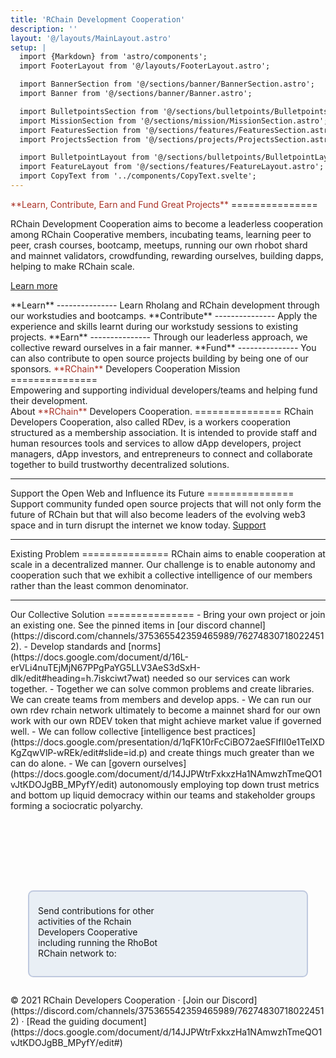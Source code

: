 ```yaml
---
title: 'RChain Development Cooperation'
description: ''
layout: '@/layouts/MainLayout.astro'
setup: |
  import {Markdown} from 'astro/components';
  import FooterLayout from '@/layouts/FooterLayout.astro';

  import BannerSection from '@/sections/banner/BannerSection.astro';
  import Banner from '@/sections/banner/Banner.astro';

  import BulletpointsSection from '@/sections/bulletpoints/BulletpointsSection.astro';
  import MissionSection from '@/sections/mission/MissionSection.astro';
  import FeaturesSection from '@/sections/features/FeaturesSection.astro';
  import ProjectsSection from '@/sections/projects/ProjectsSection.astro';

  import BulletpointLayout from '@/sections/bulletpoints/BulletpointLayout.astro';
  import FeatureLayout from '@/sections/features/FeatureLayout.astro';
  import CopyText from '../components/CopyText.svelte';
---
```


<BannerSection>
  <Banner>
    <span style="color: #A93226;">**Learn, Contribute, Earn and Fund Great Projects**</span>
    ===============
    <p class="lead hero-small-text">RChain Development Cooperation aims to become a leaderless cooperation among RChain Cooperative members, incubating teams, learning peer to peer, crash courses, bootcamp, meetups, running our own rhobot shard and mainnet validators, crowdfunding, rewarding ourselves, building dapps, helping to make RChain scale.</p>
    <p class="lead">
      <a href="#features" class="btn btn-lg btn-secondary fw-bold border-white bg-white">Learn more</a>
    </p>
  </Banner>
</BannerSection>

<BulletpointsSection>
  <BulletpointLayout delay={0} icon="assets/book.svg">
    **Learn**
    ---------------
    Learn Rholang and RChain development through our workstudies and bootcamps.
  </BulletpointLayout>

  <BulletpointLayout delay={100} icon="assets/code.svg">
    **Contribute**
    ---------------
    Apply the experience and skills learnt during our workstudy sessions to existing projects.
  </BulletpointLayout>

  <BulletpointLayout delay={200} icon="assets/money.svg">
    **Earn**
    ---------------
    Through our leaderless approach, we collective reward ourselves in a fair manner.
  </BulletpointLayout>

  <BulletpointLayout delay={300} icon="assets/wallet.svg">
    **Fund**
    ---------------
    You can also contribute to open source projects building by being one of our sponsors.
  </BulletpointLayout>
</BulletPointsSection>
    
<MissionSection>
  <span style="color: #A93226;">**RChain**</span> Developers Cooperation Mission
  ===============
  
  <div class="lead">
    <Markdown >
      Empowering and supporting individual developers/teams and helping fund their development.
    </Markdown>
  </div>
</MissionSection>

<FeaturesSection>
  <FeatureLayout image="assets/play.svg">
    About <span class="text-muted"><span style="color: #A93226;">**RChain**</span> Developers Cooperation.</span>
    ===============
    <Markdown >
      RChain Developers Cooperation, also called RDev, is a workers cooperation structured as a membership association.  It is intended to provide staff and human resources tools and services to allow dApp developers, project managers, dApp investors, and entrepreneurs to connect and collaborate together to build trustworthy decentralized solutions.
    </Markdown>
  </FeatureLayout>

  ---

  <FeatureLayout image="assets/hand.svg" flip={true}>
    Support the Open Web <span class="text-muted">and Influence its Future</span>
    ===============
    <Markdown >
      Support community funded open source projects that will not only form the future of RChain but that will also become leaders of the evolving web3 space and in turn disrupt the internet we know today.
    </Markdown>
    <a class="btn btn-primary btn-donate" href="#projects">Support</a>
  </FeatureLayout>

  ---

  <FeatureLayout image="assets/collab.svg">
    Existing <span class="text-muted">Problem</span>
    ===============
    <Markdown >
      RChain aims to enable cooperation at scale in a decentralized manner. Our challenge is to enable autonomy and cooperation such that we exhibit a collective intelligence of our members rather than the least common denominator.
    </Markdown>
  </FeatureLayout>

  ---

  <FeatureLayout image="assets/teamwork.svg" flip={true}>
      Our Collective <span class="text-muted">Solution</span>
      ===============
      <Markdown >
        - Bring your own project or join an existing one. See the pinned items in [our discord channel](https://discord.com/channels/375365542359465989/762748307180224512).
        - Develop standards and [norms](https://docs.google.com/document/d/16L-erVLi4nuTEjMjN67PPgPaYG5LLV3AeS3dSxH-dlk/edit#heading=h.7iskciwt7wat) needed so our services can work together.
        - Together we can solve common problems and create libraries. We can create teams from members and develop apps.
        - We can run our own rdev rchain network ultimately to become a mainnet shard for our own work with our own RDEV token that might achieve market value if governed well.
        - We can follow collective [intelligence best practices](https://docs.google.com/presentation/d/1qFK10rFcCiBO72aeSFIfII0e1TeIXDKgZqwVlP-wREk/edit#slide=id.p) and create things much greater than we can do alone.
        - We can [govern ourselves](https://docs.google.com/document/d/14JJPWtrFxkxzHa1NAmwzhTmeQO1vJtKDOJgBB_MPyfY/edit) autonomously employing top down trust metrics and bottom up liquid democracy within our teams and stakeholder groups forming a sociocratic polyarchy.
      </Markdown>
  </FeatureLayout>
</FeaturesSection>


<br/><br/><br/><br/><br/>

<ProjectsSection>
  <div class="DonationInfoContainer">
    <div class="DonationInfo" id="hanging-icons">
      <p style="margin-top: 0.6em;">
        Send contributions for other activities of the Rchain Developers Cooperative including running the RhoBot RChain network to: 
      </p>
      <div class="DonationAddrCopy">
        <CopyText text={"1111bchR8ErGzjkq7TY35pJB7oGosXhHoGP4Wj1mu27tYSV6yeWQ7"} client:visible/>
      </div>
    </div>
  </div>
</ProjectsSection>


<FooterLayout>
    © 2021 RChain Developers Cooperation · [Join our Discord](https://discord.com/channels/375365542359465989/762748307180224512) · [Read the guiding document](https://docs.google.com/document/d/14JJPWtrFxkxzHa1NAmwzhTmeQO1vJtKDOJgBB_MPyfY/edit#) 
</FooterLayout>

<style>
  .DonationInfoContainer {
    margin-right: auto;
    margin-left: auto;
  }

  .DonationInfo {
    padding: 1em;
    border-radius: 0.6em;
    display: flex;
    background: #e9eff5;
    border: 2px solid #bfc9df;
    margin: 2em;
  }

  .DonationAddrCopy {
    min-width: 14em;
    margin-top: auto;
    margin-bottom: auto;
  }
</style>
